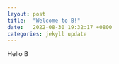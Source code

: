 ```yaml
---
layout: post
title:  "Welcome to B!"
date:   2022-08-30 19:32:17 +0800
categories: jekyll update
---
```

Hello B

[jekyll-docs]: https://jekyllrb.com/docs/home
[jekyll-gh]:   https://github.com/jekyll/jekyll
[jekyll-talk]: https://talk.jekyllrb.com/
